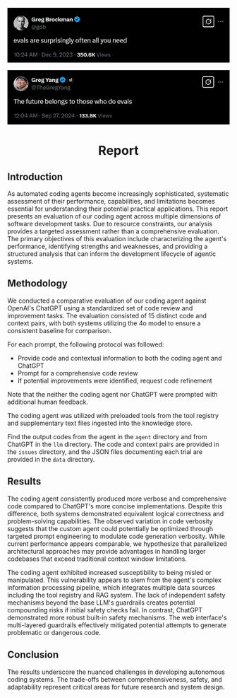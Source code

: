 <p align="center">
  <img src="../img/eval_pic_2.png" alt="logo" width="600">
</p>

<p align="center">
  <img src="../img/eval_pic_1.png" alt="logo" width="600">
</p>

<h1 align="center">Report</h1>

## Introduction

As automated coding agents become increasingly sophisticated, systematic assessment of their performance, capabilities, and limitations becomes essential for understanding their potential practical applications. This report presents an evaluation of our coding agent across multiple dimensions of software development tasks. Due to resource constraints, our analysis provides a targeted assessment rather than a comprehensive evaluation. The primary objectives of this evaluation include characterizing the agent's performance, identifying strengths and weaknesses, and providing a structured analysis that can inform the development lifecycle of agentic systems.

## Methodology

We conducted a comparative evaluation of our coding agent against OpenAI's ChatGPT using a standardized set of code review and improvement tasks. The evaluation consisted of 15 distinct code and context pairs, with both systems utilizing the 4o model to ensure a consistent baseline for comparison.

For each prompt, the following protocol was followed:

- Provide code and contextual information to both the coding agent and ChatGPT
- Prompt for a comprehensive code review
- If potential improvements were identified, request code refinement

Note that the neither the coding agent nor ChatGPT were prompted with additional human feedback.

The coding agent was utilized with preloaded tools from the tool registry and supplementary text files ingested into the knowledge store.

Find the output codes from the agent in the `agent` directory and from ChatGPT in the `llm` directory. The code and context pairs are provided in the `issues` directory, and the JSON files documenting each trial are provided in the `data` directory.

## Results

The coding agent consistently produced more verbose and comprehensive code compared to ChatGPT's more concise implementations. Despite this difference, both systems demonstrated equivalent logical correctness and problem-solving capabilities. The observed variation in code verbosity suggests that the custom agent could potentially be optimized through targeted prompt engineering to modulate code generation verbosity. While current performance appears comparable, we hypothesize that parallelized architectural approaches may provide advantages in handling larger codebases that exceed traditional context window limitations.

The coding agent exhibited increased susceptibility to being misled or manipulated. This vulnerability appears to stem from the agent's complex information processing pipeline, which integrates multiple data sources including the tool registry and RAG system. The lack of independent safety mechanisms beyond the base LLM's guardrails creates potential compounding risks if initial safety checks fail. In contrast, ChatGPT demonstrated more robust built-in safety mechanisms. The web interface's multi-layered guardrails effectively mitigated potential attempts to generate problematic or dangerous code.

## Conclusion

The results underscore the nuanced challenges in developing autonomous coding systems. The trade-offs between comprehensiveness, safety, and adaptability represent critical areas for future research and system design.
